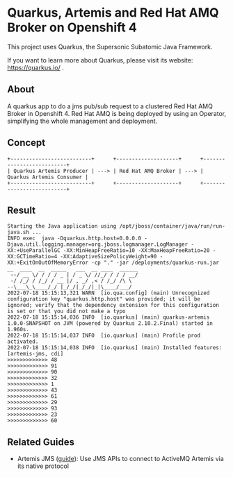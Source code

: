# Quarkus, Artemis and Red Hat AMQ Broker on Openshift 4

This project uses Quarkus, the Supersonic Subatomic Java Framework.

If you want to learn more about Quarkus, please visit its website: https://quarkus.io/ .

## About
A quarkus app to do a jms pub/sub request to a clustered Red Hat AMQ Broker in Openshift 4. Red Hat AMQ is being deployed by using an Operator, simplifying the whole management and deployment.

## Concept
```
+--------------------------+      +--------------------+      +--------------------------+ 
| Quarkus Artemis Producer | ---> | Red Hat AMQ Broker | ---> | Quarkus Artemis Consumer |
+--------------------------+      +--------------------+      +--------------------------+ 
```

## Result
```
Starting the Java application using /opt/jboss/container/java/run/run-java.sh ...
INFO exec  java -Dquarkus.http.host=0.0.0.0 -Djava.util.logging.manager=org.jboss.logmanager.LogManager -XX:+UseParallelGC -XX:MinHeapFreeRatio=10 -XX:MaxHeapFreeRatio=20 -XX:GCTimeRatio=4 -XX:AdaptiveSizePolicyWeight=90 -XX:+ExitOnOutOfMemoryError -cp "." -jar /deployments/quarkus-run.jar
__  ____  __  _____   ___  __ ____  ______
 --/ __ \/ / / / _ | / _ \/ //_/ / / / __/
 -/ /_/ / /_/ / __ |/ , _/ ,< / /_/ /\ \
--\___\_\____/_/ |_/_/|_/_/|_|\____/___/
2022-07-18 15:15:13,321 WARN  [io.qua.config] (main) Unrecognized configuration key "quarkus.http.host" was provided; it will be ignored; verify that the dependency extension for this configuration is set or that you did not make a typo
2022-07-18 15:15:14,036 INFO  [io.quarkus] (main) quarkus-artemis 1.0.0-SNAPSHOT on JVM (powered by Quarkus 2.10.2.Final) started in 1.960s.
2022-07-18 15:15:14,037 INFO  [io.quarkus] (main) Profile prod activated.
2022-07-18 15:15:14,038 INFO  [io.quarkus] (main) Installed features: [artemis-jms, cdi]
>>>>>>>>>>>>> 48
>>>>>>>>>>>>> 91
>>>>>>>>>>>>> 90
>>>>>>>>>>>>> 32
>>>>>>>>>>>>> 1
>>>>>>>>>>>>> 43
>>>>>>>>>>>>> 61
>>>>>>>>>>>>> 29
>>>>>>>>>>>>> 93
>>>>>>>>>>>>> 23
>>>>>>>>>>>>> 60
```

## Related Guides

- Artemis JMS ([guide](https://quarkiverse.github.io/quarkiverse-docs/quarkus-artemis/dev/index.html)): Use JMS APIs to connect to ActiveMQ Artemis via its native protocol
